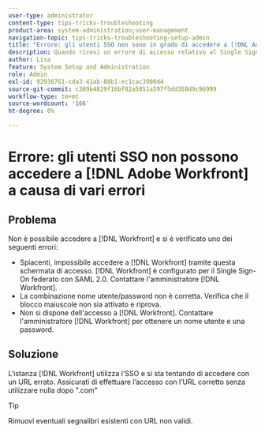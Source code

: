 ```yaml
---
user-type: administrator
content-type: tips-tricks-troubleshooting
product-area: system-administration;user-management
navigation-topic: tips-tricks-troubleshooting-setup-admin
title: "Errore: gli utenti SSO non sono in grado di accedere a [!DNL Adobe Workfront] a causa di vari errori"
description: Quando ricevi un errore di accesso relativo al Single Sign-On federato, alla combinazione nome utente/password o all'accesso all'istanza  [!DNL Workfront], the problem might be that your [!DNL Workfront]  utilizza l'SSO e stai tentando di accedere con un URL errato.
author: Lisa
feature: System Setup and Administration
role: Admin
exl-id: 92936761-cda3-41ab-88b1-ec1cac3900d4
source-git-commit: c389b4829f16bf82a5851a597f5dd358d9c96999
workflow-type: tm+mt
source-wordcount: '166'
ht-degree: 0%

---
```


# Errore: gli utenti SSO non possono accedere a [!DNL Adobe Workfront] a causa di vari errori

## Problema

Non è possibile accedere a [!DNL Workfront] e si è verificato uno dei seguenti errori:

* Spiacenti, impossibile accedere a [!DNL Workfront] tramite questa schermata di accesso. [!DNL Workfront] è configurato per il Single Sign-On federato con SAML 2.0. Contattare l&#39;amministratore [!DNL Workfront].
* La combinazione nome utente/password non è corretta. Verifica che il blocco maiuscole non sia attivato e riprova.
* Non si dispone dell&#39;accesso a [!DNL Workfront]. Contattare l&#39;amministratore [!DNL Workfront] per ottenere un nome utente e una password.

## Soluzione

L&#39;istanza [!DNL Workfront] utilizza l&#39;SSO e si sta tentando di accedere con un URL errato. Assicurati di effettuare l’accesso con l’URL corretto senza utilizzare nulla dopo &quot;.com&quot;

>[!TIP]
>
>Rimuovi eventuali segnalibri esistenti con URL non validi.
